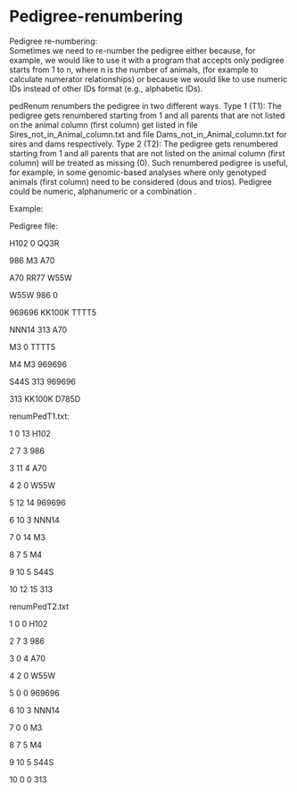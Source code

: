 # Pedigree-renumbering

Pedigree re-numbering:  
Sometimes we need to re-number the pedigree either because, for example, we would like to use it with a program that accepts only pedigree starts from 1 to n, where n is the number of animals, (for example to calculate numerator relationships) or because we would like to use numeric IDs instead of other IDs format (e.g., alphabetic IDs).

pedRenum renumbers the pedigree in two different ways. Type 1 (T1): The pedigree gets renumbered starting from 1 and all parents that are not listed on the animal column (first column) get listed in file Sires_not_in_Animal_column.txt and file Dams_not_in_Animal_column.txt for sires and dams respectively. Type 2 (T2): The pedigree gets renumbered starting from 1 and all parents that are not listed on  the animal column (first column) will be treated as missing (0). Such renumbered pedigree is useful, for example, in some genomic-based analyses where only genotyped animals (first column) need to be considered (dous and trios). Pedigree could be numeric, alphanumeric or a combination . 

Example:

Pedigree file:

H102	0	QQ3R

986	M3	A70

A70	RR77	W55W

W55W	986	0

969696	KK100K	TTTT5

NNN14	313	A70

M3	0	TTTT5

M4	M3	969696

S44S	313	969696

313	KK100K	D785D

renumPedT1.txt:

1    0   13    H102  

2    7    3    986   

3   11    4    A70   

4    2    0    W55W  

5   12   14    969696

6   10    3    NNN14 

7    0   14    M3    

8    7    5    M4    

9   10    5    S44S  

10   12   15    313  

renumPedT2.txt

1    0  0  H102  

2    7  3  986   

3    0  4  A70   

4    2  0  W55W  

5    0  0  969696

6   10  3  NNN14 

7    0  0  M3    

8    7  5  M4    

9   10  5  S44S  

10   0  0  313   

